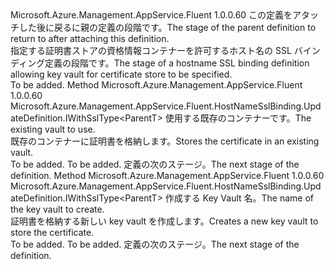 <Type Name="IWithKeyVault&lt;ParentT&gt;" FullName="Microsoft.Azure.Management.AppService.Fluent.HostNameSslBinding.UpdateDefinition.IWithKeyVault&lt;ParentT&gt;">
  <TypeSignature Language="C#" Value="public interface IWithKeyVault&lt;ParentT&gt;" />
  <TypeSignature Language="ILAsm" Value=".class public interface auto ansi abstract IWithKeyVault`1&lt;ParentT&gt;" />
  <TypeSignature Language="DocId" Value="T:Microsoft.Azure.Management.AppService.Fluent.HostNameSslBinding.UpdateDefinition.IWithKeyVault`1" />
  <TypeSignature Language="VB.NET" Value="Public Interface IWithKeyVault(Of ParentT)" />
  <TypeSignature Language="F#" Value="type IWithKeyVault&lt;'ParentT&gt; = interface" />
  <AssemblyInfo>
    <AssemblyName>Microsoft.Azure.Management.AppService.Fluent</AssemblyName>
    <AssemblyVersion>1.0.0.60</AssemblyVersion>
  </AssemblyInfo>
  <TypeParameters>
    <TypeParameter Name="ParentT" />
  </TypeParameters>
  <Interfaces />
  <Docs>
    <typeparam name="ParentT"><span data-ttu-id="8c5d6-101">この定義をアタッチした後に戻るに親の定義の段階です。</span><span class="sxs-lookup"><span data-stu-id="8c5d6-101">The stage of the parent definition to return to after attaching this definition.</span></span></typeparam>
    <summary>
            <span data-ttu-id="8c5d6-102">指定する証明書ストアの資格情報コンテナーを許可するホスト名の SSL バインディング定義の段階です。</span><span class="sxs-lookup"><span data-stu-id="8c5d6-102">The stage of a hostname SSL binding definition allowing key vault for certificate store to be specified.</span></span>
            </summary>
    <remarks>To be added.</remarks>
  </Docs>
  <Members>
    <Member MemberName="WithExistingKeyVault">
      <MemberSignature Language="C#" Value="public Microsoft.Azure.Management.AppService.Fluent.HostNameSslBinding.UpdateDefinition.IWithSslType&lt;ParentT&gt; WithExistingKeyVault (Microsoft.Azure.Management.KeyVault.Fluent.IVault vault);" />
      <MemberSignature Language="ILAsm" Value=".method public hidebysig newslot virtual instance class Microsoft.Azure.Management.AppService.Fluent.HostNameSslBinding.UpdateDefinition.IWithSslType`1&lt;!ParentT&gt; WithExistingKeyVault(class Microsoft.Azure.Management.KeyVault.Fluent.IVault vault) cil managed" />
      <MemberSignature Language="DocId" Value="M:Microsoft.Azure.Management.AppService.Fluent.HostNameSslBinding.UpdateDefinition.IWithKeyVault`1.WithExistingKeyVault(Microsoft.Azure.Management.KeyVault.Fluent.IVault)" />
      <MemberSignature Language="VB.NET" Value="Public Function WithExistingKeyVault (vault As IVault) As IWithSslType(Of ParentT)" />
      <MemberSignature Language="F#" Value="abstract member WithExistingKeyVault : Microsoft.Azure.Management.KeyVault.Fluent.IVault -&gt; Microsoft.Azure.Management.AppService.Fluent.HostNameSslBinding.UpdateDefinition.IWithSslType&lt;'ParentT&gt;" Usage="iWithKeyVault.WithExistingKeyVault vault" />
      <MemberType>Method</MemberType>
      <AssemblyInfo>
        <AssemblyName>Microsoft.Azure.Management.AppService.Fluent</AssemblyName>
        <AssemblyVersion>1.0.0.60</AssemblyVersion>
      </AssemblyInfo>
      <ReturnValue>
        <ReturnType>Microsoft.Azure.Management.AppService.Fluent.HostNameSslBinding.UpdateDefinition.IWithSslType&lt;ParentT&gt;</ReturnType>
      </ReturnValue>
      <Parameters>
        <Parameter Name="vault" Type="Microsoft.Azure.Management.KeyVault.Fluent.IVault" />
      </Parameters>
      <Docs>
        <param name="vault"><span data-ttu-id="8c5d6-103">使用する既存のコンテナーです。</span><span class="sxs-lookup"><span data-stu-id="8c5d6-103">The existing vault to use.</span></span></param>
        <summary>
            <span data-ttu-id="8c5d6-104">既存のコンテナーに証明書を格納します。</span><span class="sxs-lookup"><span data-stu-id="8c5d6-104">Stores the certificate in an existing vault.</span></span>
            </summary>
        <returns>To be added.</returns>
        <remarks>To be added.</remarks>
        <return><span data-ttu-id="8c5d6-105">定義の次のステージ。</span><span class="sxs-lookup"><span data-stu-id="8c5d6-105">The next stage of the definition.</span></span></return>
      </Docs>
    </Member>
    <Member MemberName="WithNewKeyVault">
      <MemberSignature Language="C#" Value="public Microsoft.Azure.Management.AppService.Fluent.HostNameSslBinding.UpdateDefinition.IWithSslType&lt;ParentT&gt; WithNewKeyVault (string vaultName);" />
      <MemberSignature Language="ILAsm" Value=".method public hidebysig newslot virtual instance class Microsoft.Azure.Management.AppService.Fluent.HostNameSslBinding.UpdateDefinition.IWithSslType`1&lt;!ParentT&gt; WithNewKeyVault(string vaultName) cil managed" />
      <MemberSignature Language="DocId" Value="M:Microsoft.Azure.Management.AppService.Fluent.HostNameSslBinding.UpdateDefinition.IWithKeyVault`1.WithNewKeyVault(System.String)" />
      <MemberSignature Language="VB.NET" Value="Public Function WithNewKeyVault (vaultName As String) As IWithSslType(Of ParentT)" />
      <MemberSignature Language="F#" Value="abstract member WithNewKeyVault : string -&gt; Microsoft.Azure.Management.AppService.Fluent.HostNameSslBinding.UpdateDefinition.IWithSslType&lt;'ParentT&gt;" Usage="iWithKeyVault.WithNewKeyVault vaultName" />
      <MemberType>Method</MemberType>
      <AssemblyInfo>
        <AssemblyName>Microsoft.Azure.Management.AppService.Fluent</AssemblyName>
        <AssemblyVersion>1.0.0.60</AssemblyVersion>
      </AssemblyInfo>
      <ReturnValue>
        <ReturnType>Microsoft.Azure.Management.AppService.Fluent.HostNameSslBinding.UpdateDefinition.IWithSslType&lt;ParentT&gt;</ReturnType>
      </ReturnValue>
      <Parameters>
        <Parameter Name="vaultName" Type="System.String" />
      </Parameters>
      <Docs>
        <param name="vaultName"><span data-ttu-id="8c5d6-106">作成する Key Vault 名。</span><span class="sxs-lookup"><span data-stu-id="8c5d6-106">The name of the key vault to create.</span></span></param>
        <summary>
            <span data-ttu-id="8c5d6-107">証明書を格納する新しい key vault を作成します。</span><span class="sxs-lookup"><span data-stu-id="8c5d6-107">Creates a new key vault to store the certificate.</span></span>
            </summary>
        <returns>To be added.</returns>
        <remarks>To be added.</remarks>
        <return><span data-ttu-id="8c5d6-108">定義の次のステージ。</span><span class="sxs-lookup"><span data-stu-id="8c5d6-108">The next stage of the definition.</span></span></return>
      </Docs>
    </Member>
  </Members>
</Type>